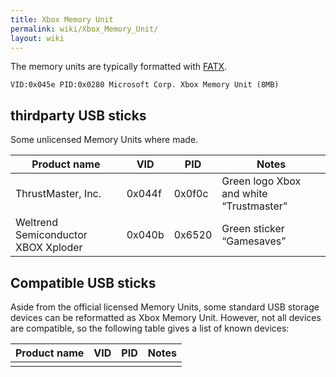 ```yaml
---
title: Xbox Memory Unit
permalink: wiki/Xbox_Memory_Unit/
layout: wiki
---
```


The memory units are typically formatted with [FATX](/wiki/FATX "wikilink").

    VID:0x045e PID:0x0280 Microsoft Corp. Xbox Memory Unit (8MB)

thirdparty USB sticks
---------------------

Some unlicensed Memory Units where made.

| Product name                        | VID    | PID    | Notes                                   |
|-------------------------------------|--------|--------|-----------------------------------------|
| ThrustMaster, Inc.                  | 0x044f | 0x0f0c | Green logo Xbox and white “Trustmaster” |
| Weltrend Semiconductor XBOX Xploder | 0x040b | 0x6520 | Green sticker “Gamesaves”               |

Compatible USB sticks
---------------------

Aside from the official licensed Memory Units, some standard USB storage
devices can be reformatted as Xbox Memory Unit. However, not all devices
are compatible, so the following table gives a list of known devices:

| Product name | VID | PID | Notes |
|--------------|-----|-----|-------|
||



